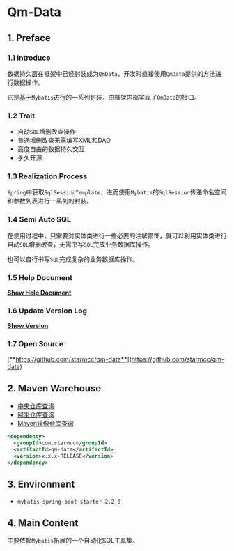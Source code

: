 # Qm-Data

## 1. Preface

### 1.1 Introduce

数据持久层在框架中已经封装成为`QmData`，开发时直接使用`QmData`提供的方法进行数据操作。

它是基于`Mybatis`进行的一系列封装，由框架内部实现了`QmData`的接口。

### 1.2 Trait

- 自动`SQL`增删改查操作
- 普通增删改查无需编写XML和DAO
- 高度自由的数据持久交互
- 永久开源

### 1.3 Realization Process

`Spring`中获取`SqlSessionTemplate`，进而使用`Mybatis`的`SqlSession`传递命名空间和参数列表进行一系列的封装。


### 1.4 Semi Auto SQL

在使用过程中，只需要对实体类进行一些必要的注解修饰，就可以利用实体类进行自动`SQL`增删改查，无需书写`SQL`完成业务数据库操作。

也可以自行书写`SQL`完成复杂的业务数据库操作。

### 1.5 Help Document

[**Show Help Document**](https://www.starmcc.com/qm-data/)

### 1.6 Update Version Log

[**Show Version**](https://www.starmcc.com/qm-data/UpdateLog.html)

### 1.7 Open Source

[**https://github.com/starmcc/qm-data**](https://github.com/starmcc/qm-data)

## 2. Maven Warehouse

- [中央仓库查询](https://search.maven.org/)
- [阿里仓库查询](https://maven.aliyun.com/mvn/search)
- [Maven镜像仓库查询](https://mvnrepository.com/artifact/com.starmcc)

```xml
<dependency>
  <groupId>com.starmcc</groupId>
  <artifactId>qm-data</artifactId>
  <version>x.x.x-RELEASE</version>
</dependency>
```

## 3. Environment

* `mybatis-spring-boot-starter 2.2.0`

## 4. Main Content

主要依赖`Mybatis`拓展的一个自动化SQL工具集。